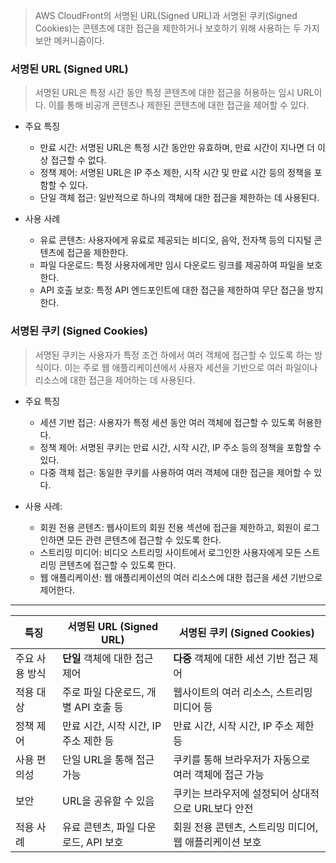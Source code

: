 



> AWS CloudFront의 서명된 URL(Signed URL)과 서명된 쿠키(Signed Cookies)는 콘텐츠에 대한 접근을 제한하거나 보호하기 위해 사용하는 두 가지 보안 메커니즘이다.

### 서명된 URL (Signed URL)
> 서명된 URL은 특정 시간 동안 특정 콘텐츠에 대한 접근을 허용하는 임시 URL이다. 이를 통해 비공개 콘텐츠나 제한된 콘텐츠에 대한 접근을 제어할 수 있다.


- 주요 특징
  - 만료 시간: 서명된 URL은 특정 시간 동안만 유효하며, 만료 시간이 지나면 더 이상 접근할 수 없다.
  - 정책 제어: 서명된 URL은 IP 주소 제한, 시작 시간 및 만료 시간 등의 정책을 포함할 수 있다.
  - 단일 객체 접근: 일반적으로 하나의 객체에 대한 접근을 제한하는 데 사용된다.



- 사용 사례
  - 유료 콘텐츠: 사용자에게 유료로 제공되는 비디오, 음악, 전자책 등의 디지털 콘텐츠에 접근을 제한한다.
  - 파일 다운로드: 특정 사용자에게만 임시 다운로드 링크를 제공하여 파일을 보호한다.
  - API 호출 보호: 특정 API 엔드포인트에 대한 접근을 제한하여 무단 접근을 방지한다.


### 서명된 쿠키 (Signed Cookies)
> 서명된 쿠키는 사용자가 특정 조건 하에서 여러 객체에 접근할 수 있도록 하는 방식이다. 이는 주로 웹 애플리케이션에서 사용자 세션을 기반으로 여러 파일이나 리소스에 대한 접근을 제어하는 데 사용된다.

- 주요 특징
  - 세션 기반 접근: 사용자가 특정 세션 동안 여러 객체에 접근할 수 있도록 허용한다.
  - 정책 제어: 서명된 쿠키는 만료 시간, 시작 시간, IP 주소 등의 정책을 포함할 수 있다.
  - 다중 객체 접근: 동일한 쿠키를 사용하여 여러 객체에 대한 접근을 제어할 수 있다.


- 사용 사례:
  - 회원 전용 콘텐츠: 웹사이트의 회원 전용 섹션에 접근을 제한하고, 회원이 로그인하면 모든 관련 콘텐츠에 접근할 수 있도록 한다.
  - 스트리밍 미디어: 비디오 스트리밍 사이트에서 로그인한 사용자에게 모든 스트리밍 콘텐츠에 접근할 수 있도록 한다.
  - 웹 애플리케이션: 웹 애플리케이션의 여러 리소스에 대한 접근을 세션 기반으로 제어한다.


---

|특징| 서명된 URL (Signed URL)      | 서명된 쿠키 (Signed Cookies)          |
|---|---------------------------|----------------------------------|
|주요 사용 방식| 	**단일** 객체에 대한 접근 제어      | 	**다중** 객체에 대한 세션 기반 접근 제어       |
|적용 대상| 	주로 파일 다운로드, 개별 API 호출 등  | 	웹사이트의 여러 리소스, 스트리밍 미디어 등        |
|정책 제어| 	만료 시간, 시작 시간, IP 주소 제한 등 | 	만료 시간, 시작 시간, IP 주소 제한 등        |
|사용 편의성| 	단일 URL을 통해 접근 가능         | 	쿠키를 통해 브라우저가 자동으로 여러 객체에 접근 가능  
|보안	| URL을 공유할 수 있음             | 	쿠키는 브라우저에 설정되어 상대적으로 URL보다 안전   
|적용 사례| 	유료 콘텐츠, 파일 다운로드, API 보호	 | 회원 전용 콘텐츠, 스트리밍 미디어, 웹 애플리케이션 보호 
